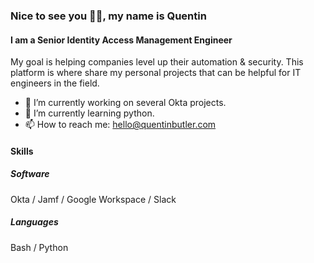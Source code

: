 ### Nice to see you 👋🏽, my name is Quentin
#### I am a Senior Identity Access Management Engineer
My goal is helping companies level up their automation & security. This platform is where share my personal projects that can be helpful for IT engineers in the field.

- 🔭 I’m currently working on several Okta projects.  
- 🌱 I’m currently learning python.  
- 📫 How to reach me: hello@quentinbutler.com 


#### Skills

##### Software

Okta / Jamf / Google Workspace / Slack

##### Languages

Bash / Python 


<!---
quentinbutler/quentinbutler is a ✨ special ✨ repository because its `README.md` (this file) appears on your GitHub profile.
You can click the Preview link to take a look at your changes.
--->

